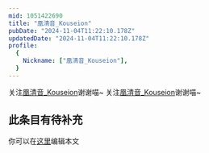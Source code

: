 ```yaml
---
mid: 1051422690
title: "凰清音_Kouseion"
pubDate: "2024-11-04T11:22:10.178Z"
updatedDate: "2024-11-04T11:22:10.178Z"
profile:
  {
    Nickname: ["凰清音_Kouseion"],
  }
---
```


关注[凰清音_Kouseion](https://space.bilibili.com/1051422690)谢谢喵~ 关注[凰清音_Kouseion](https://space.bilibili.com/1051422690)谢谢喵~

## 此条目有待补充
你可以在[这里](https://github.com/Yuhanawa/VTuber.ICU/edit/master/src/content/v/凰清音_Kouseion/index.md)编辑本文
